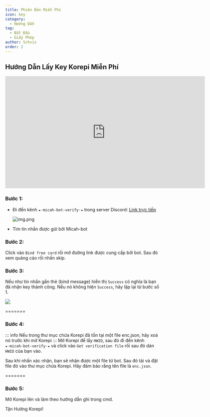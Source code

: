 ```yaml
---
title: Phiên Bản Miễn Phí
icon: key
category:
  - Hướng Dẫn
tag:
  - Bắt Đầu
  - Giấy Phép
author: Schvis
order: 2
---
```


## Hướng Dẫn Lấy Key Korepi Miễn Phí

<div class="iframe-container"><iframe width="640" height="360" src="https://www.youtube.com/embed/GURGoE2IEg8" title="Free Version | Cotton Buds" frameborder="0" allow="accelerometer; autoplay; clipboard-write; encrypted-media; gyroscope; picture-in-picture; web-share" allowfullscreen></iframe></div>

### Bước 1:
- Đi đến kênh `★⋅micah-bot-verify⋅★` trong server Discord: [Link trực tiếp](https://discord.com/channels/1069057220802781265/1203687333107335198)

  ![img.png](/assets/images/docs/202402/verify-1.png)
- Tìm tin nhắn được gửi bởi Micah-bot

### Bước 2:
Click vào `Bind free card` rồi mở đường link được cung cấp bởi bot. Sau đó xem quảng cáo rồi nhấn skip.

### Bước 3:
Nếu như tin nhắn gắn thẻ (bind message) hiển thị `Success` có nghĩa là bạn đã nhận key thành công. Nếu nó không hiện `Success`, hãy lặp lại từ bước số 1.

![](/assets/images/docs/202312/success.png)

=======
### Bước 4:
::: info Nếu trong thư mục chứa Korepi đã tồn tại một file enc.json, hãy xoá nó trước khi mở Korepi
:::
Mở Korepi để lấy `HWID`, sau đó đi đến kênh `★⋅micah-bot-verify⋅★` và click vào `Get verification file` rồi sau đó dán `HWID` của bạn vào.

Sau khi nhấn xác nhận, bạn sẽ nhận được một file từ bot. Sau đó tải và đặt file đó vào thư mục chứa Korepi. Hãy đảm bảo rằng tên file là `enc.json`.

=======
### Bước 5:
Mở Korepi lên và làm theo hướng dẫn ghi trong cmd.

Tận Hưởng Korepi!